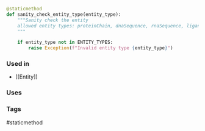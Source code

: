 ```python
@staticmethod
def sanity_check_entity_type(entity_type):
	"""Sanity check the entity
	allowed entity types: proteinChain, dnaSequence, rnaSequence, ligand, ion
	"""

	if entity_type not in ENTITY_TYPES:
		raise Exception(f"Invalid entity type {entity_type}")
```

### Used in 
- [[Entity]]

### Uses


### Tags
#staticmethod